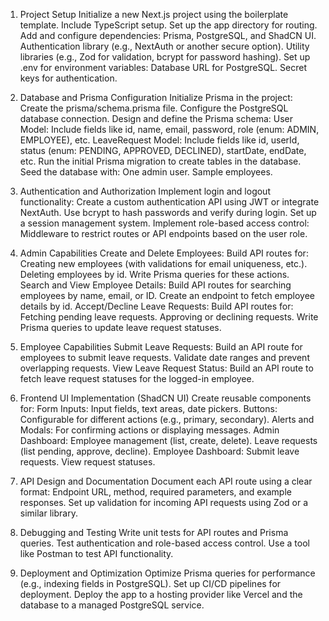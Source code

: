 1. Project Setup
   Initialize a new Next.js project using the boilerplate template.
   Include TypeScript setup.
   Set up the app directory for routing.
   Add and configure dependencies:
   Prisma, PostgreSQL, and ShadCN UI.
   Authentication library (e.g., NextAuth or another secure option).
   Utility libraries (e.g., Zod for validation, bcrypt for password hashing).
   Set up .env for environment variables:
   Database URL for PostgreSQL.
   Secret keys for authentication.

2. Database and Prisma Configuration
   Initialize Prisma in the project:
   Create the prisma/schema.prisma file.
   Configure the PostgreSQL database connection.
   Design and define the Prisma schema:
   User Model: Include fields like id, name, email, password, role (enum: ADMIN, EMPLOYEE), etc.
   LeaveRequest Model: Include fields like id, userId, status (enum: PENDING, APPROVED, DECLINED), startDate, endDate, etc.
   Run the initial Prisma migration to create tables in the database.
   Seed the database with:
   One admin user.
   Sample employees.

3. Authentication and Authorization
   Implement login and logout functionality:
   Create a custom authentication API using JWT or integrate NextAuth.
   Use bcrypt to hash passwords and verify during login.
   Set up a session management system.
   Implement role-based access control:
   Middleware to restrict routes or API endpoints based on the user role.

4. Admin Capabilities
   Create and Delete Employees:
   Build API routes for:
   Creating new employees (with validations for email uniqueness, etc.).
   Deleting employees by id.
   Write Prisma queries for these actions.
   Search and View Employee Details:
   Build API routes for searching employees by name, email, or ID.
   Create an endpoint to fetch employee details by id.
   Accept/Decline Leave Requests:
   Build API routes for:
   Fetching pending leave requests.
   Approving or declining requests.
   Write Prisma queries to update leave request statuses.

5. Employee Capabilities
   Submit Leave Requests:
   Build an API route for employees to submit leave requests.
   Validate date ranges and prevent overlapping requests.
   View Leave Request Status:
   Build an API route to fetch leave request statuses for the logged-in employee.

6. Frontend UI Implementation (ShadCN UI)
   Create reusable components for:
   Form Inputs: Input fields, text areas, date pickers.
   Buttons: Configurable for different actions (e.g., primary, secondary).
   Alerts and Modals: For confirming actions or displaying messages.
   Admin Dashboard:
   Employee management (list, create, delete).
   Leave requests (list pending, approve, decline).
   Employee Dashboard:
   Submit leave requests.
   View request statuses.

7. API Design and Documentation
   Document each API route using a clear format:
   Endpoint URL, method, required parameters, and example responses.
   Set up validation for incoming API requests using Zod or a similar library.

8. Debugging and Testing
   Write unit tests for API routes and Prisma queries.
   Test authentication and role-based access control.
   Use a tool like Postman to test API functionality.

9. Deployment and Optimization
   Optimize Prisma queries for performance (e.g., indexing fields in PostgreSQL).
   Set up CI/CD pipelines for deployment.
   Deploy the app to a hosting provider like Vercel and the database to a managed PostgreSQL service.
